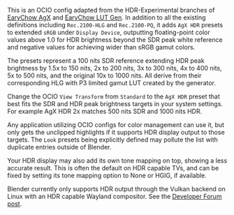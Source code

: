 This is an OCIO config adapted from the HDR-Experimental branches of [EaryChow AgX](https://github.com/EaryChow/AgX/tree/HDR-Experimental) and [EaryChow LUT Gen](https://github.com/EaryChow/AgX_LUT_Gen/tree/HDR_Experimental). In addition to all the existing definitions including `Rec.2100-HLG` and `Rec.2100-PQ`, it adds `AgX HDR` presets to extended `sRGB` under `Display Device`, outputting floating-point color values above 1.0 for HDR brightness beyond the SDR peak white reference and negative values for achieving wider than sRGB gamut colors.

The presets represent a 100 nits SDR reference extending HDR peak brightness by 1.5x to 150 nits, 2x to 200 nits, 3x to 300 nits, 4x to 400 nits, 5x to 500 nits, and the original 10x to 1000 nits. All derive from their corresponding HLG with P3 limited gamut LUT created by the generator.

Change the OCIO `View Transform` from `Standard` to the `AgX HDR` preset that best fits the SDR and HDR peak brightness targets in your system settings. For example AgX HDR 2x matches 500 nits SDR and 1000 nits HDR.

Any application utilizing OCIO configs for color management can use it, but only gets the unclipped highlights if it supports HDR display output to those targets. The `Look` presets being explicitly defined may pollute the list with duplicate entries outside of Blender.

Your HDR display may also add its own tone mapping on top, showing a less accurate result. This is often the default on HDR capable TVs, and can be fixed by setting its tone mapping option to None or HGIG, if available.

Blender currently only supports HDR output through the Vulkan backend on Linux with an HDR capable Wayland compositor. See the [Developer Forum post](https://devtalk.blender.org/t/vulkan-wayland-hdr-support/41214).